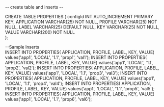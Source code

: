 -- create table and inserts --

CREATE TABLE PROPERTIES (
  configId INT AUTO_INCREMENT  PRIMARY KEY,
  APPLICATION VARCHAR(25) NOT NULL,
  PROFILE VARCHAR(25) NOT NULL,
  LABEL VARCHAR(25) DEFAULT NULL,
  KEY VARCHAR(25) NOT NULL,
  VALUE VARCHAR(200) NOT NULL   
);
    
--Sample Inserts    
INSERT INTO PROPERTIES( APPLICATION, PROFILE, LABEL, KEY, VALUE) values('app1', 'LOCAL', '1.1', 'prop1', 'val1');
INSERT INTO PROPERTIES( APPLICATION, PROFILE, LABEL, KEY, VALUE) values('app1', 'LOCAL', '1.1', 'prop2', 'val2');
INSERT INTO PROPERTIES( APPLICATION, PROFILE, LABEL, KEY, VALUE) values('app1', 'LOCAL', '1.1', 'prop3', 'val3');
INSERT INTO PROPERTIES( APPLICATION, PROFILE, LABEL, KEY, VALUE) values('app1', 'LOCAL', '1.1', 'prop4', 'val4');
INSERT INTO PROPERTIES( APPLICATION, PROFILE, LABEL, KEY, VALUE) values('app1', 'LOCAL', '1.1', 'prop5', 'val5');
INSERT INTO PROPERTIES( APPLICATION, PROFILE, LABEL, KEY, VALUE) values('app1', 'LOCAL', '1.1', 'prop6', 'val6');
